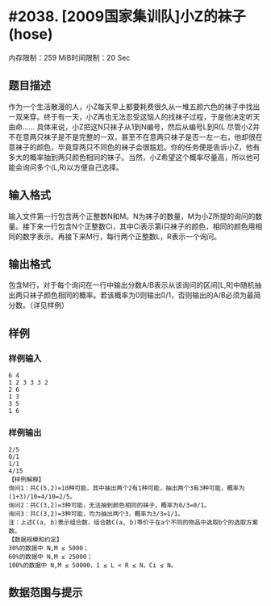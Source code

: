 # #2038. [2009国家集训队]小Z的袜子(hose)

内存限制：259 MiB时间限制：20 Sec

## 题目描述

作为一个生活散漫的人，小Z每天早上都要耗费很久从一堆五颜六色的袜子中找出一双来穿。终于有一天，小Z再也无法忍受这恼人的找袜子过程，于是他决定听天由命&hellip;&hellip;
具体来说，小Z把这N只袜子从1到N编号，然后从编号L到R(L 尽管小Z并不在意两只袜子是不是完整的一双，甚至不在意两只袜子是否一左一右，他却很在意袜子的颜色，毕竟穿两只不同色的袜子会很尴尬。你的任务便是告诉小Z，他有多大的概率抽到两只颜色相同的袜子。当然，小Z希望这个概率尽量高，所以他可能会询问多个(L,R)以方便自己选择。

## 输入格式

输入文件第一行包含两个正整数N和M。N为袜子的数量，M为小Z所提的询问的数量。接下来一行包含N个正整数Ci，其中Ci表示第i只袜子的颜色，相同的颜色用相同的数字表示。再接下来M行，每行两个正整数L，R表示一个询问。

## 输出格式

包含M行，对于每个询问在一行中输出分数A/B表示从该询问的区间[L,R]中随机抽出两只袜子颜色相同的概率。若该概率为0则输出0/1，否则输出的A/B必须为最简分数。（详见样例）

## 样例

### 样例输入

    
    6 4
    1 2 3 3 3 2
    2 6
    1 3
    3 5
    1 6
    
    

### 样例输出

    
    2/5
    0/1
    1/1
    4/15
    【样例解释】
    询问1：共C(5,2)=10种可能，其中抽出两个2有1种可能，抽出两个3有3种可能，概率为(1+3)/10=4/10=2/5。
    询问2：共C(3,2)=3种可能，无法抽到颜色相同的袜子，概率为0/3=0/1。
    询问3：共C(3,2)=3种可能，均为抽出两个3，概率为3/3=1/1。
    注：上述C(a, b)表示组合数，组合数C(a, b)等价于在a个不同的物品中选取b个的选取方案数。
    【数据规模和约定】
    30%的数据中 N,M ≤ 5000；
    60%的数据中 N,M ≤ 25000；
    100%的数据中 N,M ≤ 50000，1 ≤ L < R ≤ N，Ci ≤ N。
    
    

## 数据范围与提示

